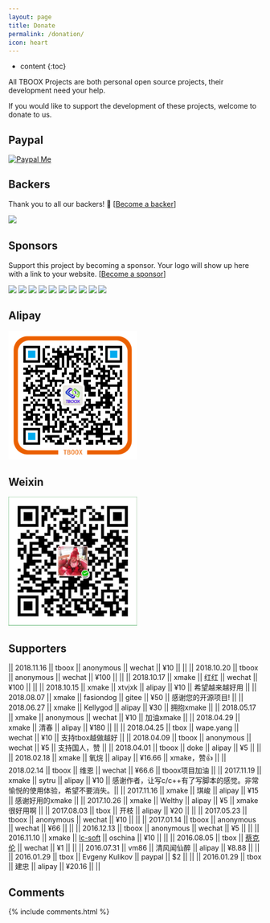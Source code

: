 ```yaml
---
layout: page
title: Donate
permalink: /donation/
icon: heart
---
```


* content
{:toc}

All TBOOX Projects are both personal open source projects, their development need your help.

If you would like to support the development of these projects, welcome to donate to us.


## Paypal

[![Paypal Me](/static/img/paypal.png)](http://paypal.me/tboox/5)

## Backers

Thank you to all our backers! 🙏 [[Become a backer](https://opencollective.com/xmake#backer)]

<a href="https://opencollective.com/xmake#backers" target="_blank"><img src="https://opencollective.com/xmake/backers.svg?width=890"></a>

## Sponsors

Support this project by becoming a sponsor. Your logo will show up here with a link to your website. [[Become a sponsor](https://opencollective.com/xmake#sponsor)]

<a href="https://opencollective.com/xmake/sponsor/0/website" target="_blank"><img src="https://opencollective.com/xmake/sponsor/0/avatar.svg"></a>
<a href="https://opencollective.com/xmake/sponsor/1/website" target="_blank"><img src="https://opencollective.com/xmake/sponsor/1/avatar.svg"></a>
<a href="https://opencollective.com/xmake/sponsor/2/website" target="_blank"><img src="https://opencollective.com/xmake/sponsor/2/avatar.svg"></a>
<a href="https://opencollective.com/xmake/sponsor/3/website" target="_blank"><img src="https://opencollective.com/xmake/sponsor/3/avatar.svg"></a>
<a href="https://opencollective.com/xmake/sponsor/4/website" target="_blank"><img src="https://opencollective.com/xmake/sponsor/4/avatar.svg"></a>
<a href="https://opencollective.com/xmake/sponsor/5/website" target="_blank"><img src="https://opencollective.com/xmake/sponsor/5/avatar.svg"></a>
<a href="https://opencollective.com/xmake/sponsor/6/website" target="_blank"><img src="https://opencollective.com/xmake/sponsor/6/avatar.svg"></a>
<a href="https://opencollective.com/xmake/sponsor/7/website" target="_blank"><img src="https://opencollective.com/xmake/sponsor/7/avatar.svg"></a>
<a href="https://opencollective.com/xmake/sponsor/8/website" target="_blank"><img src="https://opencollective.com/xmake/sponsor/8/avatar.svg"></a>
<a href="https://opencollective.com/xmake/sponsor/9/website" target="_blank"><img src="https://opencollective.com/xmake/sponsor/9/avatar.svg"></a>

## Alipay 

<img src="/static/img/alipay.png" alt="alipay" width="256" height="256">

## Weixin 

<img src="/static/img/weixin.png" alt="weixin" width="256" height="256">

## Supporters

|| 2018.11.16 || tboox || anonymous || wechat || ¥10 || ||
|| 2018.10.20 || tboox || anonymous || wechat || ¥100 || ||
|| 2018.10.17 || xmake || 红红 || wechat || ¥100 || ||
|| 2018.10.15 || xmake || xtvjxk || alipay || ¥10 || 希望越来越好用 ||
|| 2018.08.07 || xmake || fasiondog || gitee || ¥50 || 感谢您的开源项目! ||
|| 2018.06.27 || xmake || Kellygod || alipay || ¥30 || 拥抱xmake ||
|| 2018.05.17 || xmake || anonymous || wechat || ¥10 || 加油xmake ||
|| 2018.04.29 || xmake || 清春 || alipay || ¥180 || ||
|| 2018.04.25 || tbox || wape.yang || wechat || ¥10 || 支持tbox越做越好 ||
|| 2018.04.09 || tboox || anonymous || wechat || ¥5 || 支持国人，赞 ||
|| 2018.04.01 || tboox || doke || alipay || ¥5 || ||
|| 2018.02.18 || xmake || 氧烷 || alipay || ¥16.66 || xmake，赞👍 ||
|| 2018.02.14 || tboox || 维恩 || wechat || ¥66.6 || tboox项目加油 ||
|| 2017.11.19 || xmake || sytru || alipay || ¥10 || 感谢作者，让写c/c++有了写脚本的感觉。非常愉悦的使用体验，希望不要消失。||
|| 2017.11.16 || xmake || 琪峻 || alipay || ¥15 || 感谢好用的xmake ||
|| 2017.10.26 || xmake || Welthy || alipay || ¥5 || xmake很好用啊 ||
|| 2017.08.03 || tbox || 开枝 || alipay || ¥20 || ||
|| 2017.05.23 || tboox || anonymous || wechat || ¥10 || ||
|| 2017.01.14 || tboox || anonymous || wechat || ¥66 || ||
|| 2016.12.13 || tboox || anonymous || wechat || ¥5 || ||
|| 2016.11.10 || xmake || [lc-soft](https://github.com/lc-soft) || oschina || ¥10 || ||
|| 2016.08.05 || tbox || [蔡克伦](https://github.com/caikelun) || wechat || ¥1 || ||
|| 2016.07.31 || vm86 || 清风闻仙醉 || alipay || ¥8.88 || ||
|| 2016.01.29 || tbox || Evgeny Kulikov || paypal || $2 || ||
|| 2016.01.29 || tbox || 建忠 || alipay || ¥20.16 || ||

## Comments

{% include comments.html %}
